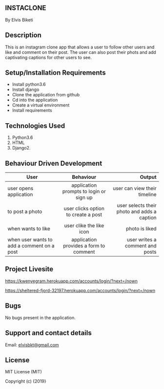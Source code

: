 INSTACLONE
----------

By Elvis Biketi


Description
--------------
This is an instagram clone app that allows a user to follow other users and like and comment on their post. The user can also post their phots and add captivating captions for other users to see.

Setup/Installation Requirements
--------------------------------

- Install python3.6
- Install django
- Clone the application from github
- Cd into the application
- Create a virtual environment
- Install requirements


Technologies Used
--------------------
1. Python3.6
2. HTML
3. Django2.



Behaviour Driven Development
------------------------------

|User        |Behaviour   | Output  |
| ------------- |:-----------:| -----------:|
| user opens application  | application prompts to login or sign up | user can view their timeline |
| to post a photo | user clicks option to create a post | user selects their photo and adds a caption |
| when wants to like | user clike the like icon | photo is liked |
| when user wants to add a comment on a post | application provides a form to comment | user writes a comment and posts | 

Project Livesite
-----------------

https://kwenyegram.herokuapp.com/accounts/login/?next=/nown 

https://sheltered-fjord-32197.herokuapp.com/accounts/login/?next=/nown 

Bugs
-----------
No bugs present in the application.


Support and contact details
-----------------------------
Email: elvisbkt@gmail.com

License
---------
MIT License (MIT)

Copyright (c) {2019} 
